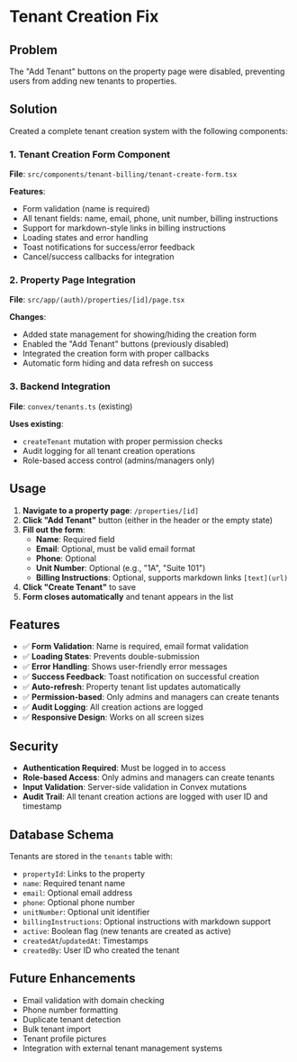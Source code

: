 # Tenant Creation Fix

## Problem
The "Add Tenant" buttons on the property page were disabled, preventing users from adding new tenants to properties.

## Solution
Created a complete tenant creation system with the following components:

### 1. **Tenant Creation Form Component**
**File**: `src/components/tenant-billing/tenant-create-form.tsx`

**Features**:
- Form validation (name is required)
- All tenant fields: name, email, phone, unit number, billing instructions
- Support for markdown-style links in billing instructions
- Loading states and error handling
- Toast notifications for success/error feedback
- Cancel/success callbacks for integration

### 2. **Property Page Integration**
**File**: `src/app/(auth)/properties/[id]/page.tsx`

**Changes**:
- Added state management for showing/hiding the creation form
- Enabled the "Add Tenant" buttons (previously disabled)
- Integrated the creation form with proper callbacks
- Automatic form hiding and data refresh on success

### 3. **Backend Integration**
**File**: `convex/tenants.ts` (existing)

**Uses existing**:
- `createTenant` mutation with proper permission checks
- Audit logging for all tenant creation operations
- Role-based access control (admins/managers only)

## Usage

1. **Navigate to a property page**: `/properties/[id]`
2. **Click "Add Tenant"** button (either in the header or the empty state)
3. **Fill out the form**:
   - **Name**: Required field
   - **Email**: Optional, must be valid email format
   - **Phone**: Optional
   - **Unit Number**: Optional (e.g., "1A", "Suite 101")
   - **Billing Instructions**: Optional, supports markdown links `[text](url)`
4. **Click "Create Tenant"** to save
5. **Form closes automatically** and tenant appears in the list

## Features

- ✅ **Form Validation**: Name is required, email format validation
- ✅ **Loading States**: Prevents double-submission
- ✅ **Error Handling**: Shows user-friendly error messages
- ✅ **Success Feedback**: Toast notification on successful creation
- ✅ **Auto-refresh**: Property tenant list updates automatically
- ✅ **Permission-based**: Only admins and managers can create tenants
- ✅ **Audit Logging**: All creation actions are logged
- ✅ **Responsive Design**: Works on all screen sizes

## Security

- **Authentication Required**: Must be logged in to access
- **Role-based Access**: Only admins and managers can create tenants
- **Input Validation**: Server-side validation in Convex mutations
- **Audit Trail**: All tenant creation actions are logged with user ID and timestamp

## Database Schema

Tenants are stored in the `tenants` table with:
- `propertyId`: Links to the property
- `name`: Required tenant name
- `email`: Optional email address
- `phone`: Optional phone number
- `unitNumber`: Optional unit identifier
- `billingInstructions`: Optional instructions with markdown support
- `active`: Boolean flag (new tenants are created as active)
- `createdAt`/`updatedAt`: Timestamps
- `createdBy`: User ID who created the tenant

## Future Enhancements

- Email validation with domain checking
- Phone number formatting
- Duplicate tenant detection
- Bulk tenant import
- Tenant profile pictures
- Integration with external tenant management systems